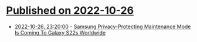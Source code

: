 # [Published on 2022-10-26](index.md)

* [2022-10-26, 23:20:00](https://mobile.slashdot.org/story/22/10/26/2132204/samsung-privacy-protecting-maintenance-mode-is-coming-to-galaxy-s22s-worldwide?utm_source=rss1.0mainlinkanon&utm_medium=feed) - [Samsung Privacy-Protecting Maintenance Mode Is Coming To Galaxy S22s Worldwide](https://mobile.slashdot.org/story/22/10/26/2132204/samsung-privacy-protecting-maintenance-mode-is-coming-to-galaxy-s22s-worldwide?utm_source=rss1.0mainlinkanon&utm_medium=feed)
